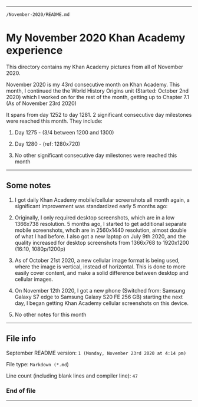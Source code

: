 
***

`/November-2020/README.md`

# My November 2020 Khan Academy experience

This directory contains my Khan Academy pictures from all of November 2020.

November 2020 is my 43rd consecutive month on Khan Academy. This month, I continued the the World History Origins unit (Started: October 2nd 2020) which I worked on for the rest of the month, getting up to Chapter 7.1 (As of November 23rd 2020)

It spans from day 1252 to day 1281. 2 significant consecutive day milestones were reached this month. They include:

1. Day 1275 - (3/4 between 1200 and 1300)

2. Day 1280 - (ref: 1280x720)

3. No other significant consecutive day milestones were reached this month

***

## Some notes

1. I got daily Khan Academy mobile/cellular screenshots all month again, a significant improvement was standardized early 5 months ago:

2. Originally, I only required desktop screenshots, which are in a low 1366x738 resolution. 5 months ago, I started to get additional separate mobile screenshots, whcih are in 2560x1440 resolution, almost double of what I had before. I also got a new laptop on July 9th 2020, and the quality increased for desktop screenshots from 1366x768 to 1920x1200 (16:10, 1080p/1200p)

3. As of October 21st 2020, a new cellular image format is being used, where the image is vertical, instead of horizontal. This is done to more easily cover content, and make a solid difference between desktop and cellular images.

4. On November 12th 2020, I got a new phone (Switched from: Samsung Galaxy S7 edge to Samsung Galaxy S20 FE 256 GB) starting the next day, I began getting Khan Academy cellular screenshots on this device.

5. No other notes for this month

***

## File info

September README version: `1 (Monday, November 23rd 2020 at 4:14 pm)`

File type: `Markdown (*.md`)

Line count (including blank lines and compiler line): `47`

### End of file

***
